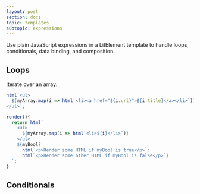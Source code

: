 ```yaml
---
layout: post
section: docs
topic: templates
subtopic: expressions
---
```


Use plain JavaScript expressions in a LitElement template to handle loops, conditionals, data binding, and composition.

## Loops

Iterate over an array:

```js
html`<ul>
  ${myArray.map(i => html`<li><a href="${i.url}">${i.title}</a></li>`)}
</ul>`;
```


```js
render(){
  return html`
    <ul>
      ${myArray.map(i => html`<li>${i}</li>`)}
    </ul>
    ${myBool?
      html`<p>Render some HTML if myBool is true</p>`:
      html`<p>Render some other HTML if myBool is false</p>`}
  `;
}
```

## Conditionals
